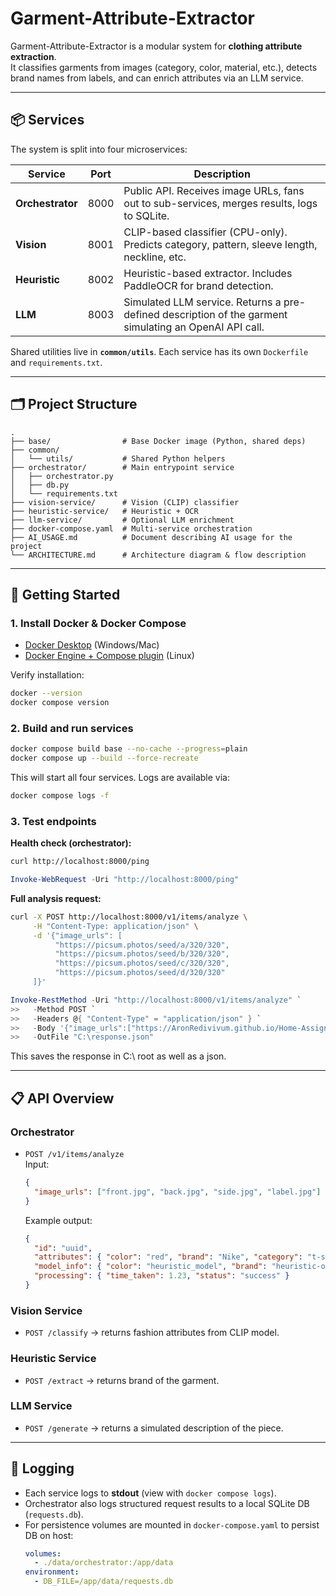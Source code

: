 # Garment-Attribute-Extractor

Garment-Attribute-Extractor is a modular system for **clothing attribute extraction**.  
It classifies garments from images (category, color, material, etc.), detects brand names from labels, and can enrich attributes via an LLM service.

---

## 📦 Services

The system is split into four microservices:

| Service         | Port | Description |
|-----------------|------|-------------|
| **Orchestrator** | 8000 | Public API. Receives image URLs, fans out to sub-services, merges results, logs to SQLite. |
| **Vision**       | 8001 | CLIP-based classifier (CPU-only). Predicts category, pattern, sleeve length, neckline, etc. |
| **Heuristic**    | 8002 | Heuristic-based extractor. Includes PaddleOCR for brand detection. |
| **LLM**          | 8003 | Simulated LLM service. Returns a pre-defined description of the garment simulating an OpenAI API call. |

Shared utilities live in **`common/utils`**. Each service has its own `Dockerfile` and `requirements.txt`.

---

## 🗂 Project Structure

```
.
├── base/                # Base Docker image (Python, shared deps)
├── common/
│   └── utils/           # Shared Python helpers
├── orchestrator/        # Main entrypoint service
│   ├── orchestrator.py
│   ├── db.py
│   └── requirements.txt
├── vision-service/      # Vision (CLIP) classifier
├── heuristic-service/   # Heuristic + OCR
├── llm-service/         # Optional LLM enrichment
├── docker-compose.yaml  # Multi-service orchestration
├── AI_USAGE.md          # Document describing AI usage for the project
└── ARCHITECTURE.md      # Architecture diagram & flow description

```

---

## 🚀 Getting Started

### 1. Install Docker & Docker Compose
- [Docker Desktop](https://www.docker.com/products/docker-desktop/) (Windows/Mac)  
- [Docker Engine + Compose plugin](https://docs.docker.com/compose/install/) (Linux)

Verify installation:
```bash
docker --version
docker compose version
```

### 2. Build and run services
```bash
docker compose build base --no-cache --progress=plain
docker compose up --build --force-recreate
```

This will start all four services. Logs are available via:
```bash
docker compose logs -f
```

### 3. Test endpoints

**Health check (orchestrator):**
```bash
curl http://localhost:8000/ping
```
```powershell
Invoke-WebRequest -Uri "http://localhost:8000/ping"
```


**Full analysis request:**
```bash
curl -X POST http://localhost:8000/v1/items/analyze \
     -H "Content-Type: application/json" \
     -d '{"image_urls": [
          "https://picsum.photos/seed/a/320/320",
          "https://picsum.photos/seed/b/320/320",
          "https://picsum.photos/seed/c/320/320",
          "https://picsum.photos/seed/d/320/320"
     ]}'
```
```powershell
Invoke-RestMethod -Uri "http://localhost:8000/v1/items/analyze" `
>>   -Method POST `
>>   -Headers @{ "Content-Type" = "application/json" } `
>>   -Body '{"image_urls":["https://AronRedivivum.github.io/Home-Assignment/Images/2025_08_2009_01_320011.JPG", "https://AronRedivivum.github.io/Home-Assignment/Images/2025_08_2009_01_490012.JPG", "https://AronRedivivum.github.io/Home-Assignment/Images/2025_08_2009_02_020040.JPG", "https://AronRedivivum.github.io/Home-Assignment/Images/2025_08_2009_02_150041.JPG"]}' `
>>   -OutFile "C:\response.json"
```
This saves the response in C:\ root as well as a json.

---

## 📋 API Overview

### Orchestrator
- `POST /v1/items/analyze`  
  Input:  
  ```json
  {
    "image_urls": ["front.jpg", "back.jpg", "side.jpg", "label.jpg"]
  }
  ```
  Example output:
  ```json
  {
    "id": "uuid",
    "attributes": { "color": "red", "brand": "Nike", "category": "t-shirt" },
    "model_info": { "color": "heuristic_model", "brand": "heuristic-ocr", "category": "clip-model" },
    "processing": { "time_taken": 1.23, "status": "success" }
  }
  ```

### Vision Service
- `POST /classify` → returns fashion attributes from CLIP model.

### Heuristic Service
- `POST /extract` → returns brand of the garment.

### LLM Service
- `POST /generate` → returns a simulated description of the piece.

---

## 💾 Logging

- Each service logs to **stdout** (view with `docker compose logs`).  
- Orchestrator also logs structured request results to a local SQLite DB (`requests.db`).  
- For persistence volumes are mounted in `docker-compose.yaml` to persist DB on host:
  ```yaml
  volumes:
    - ./data/orchestrator:/app/data
  environment:
    - DB_FILE=/app/data/requests.db
  ```
